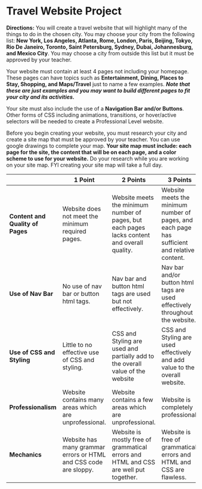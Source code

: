 # Travel Website Project

**Directions:** You will create a travel website that will highlight many of the things to do in the chosen city. You may choose your city from the following list: **New York, Los Angeles, Atlanta, Rome, London, Paris, Beijing, Tokyo, Rio De Janeiro, Toronto, Saint Petersburg, Sydney, Dubai, Johannesburg, and Mexico City**. You may choose a city from outside this list but it must be approved by your teacher.

Your website must contain at least 4 pages not including your homepage. These pages can have topics such as **Entertainment, Dining, Places to Stay, Shopping, and Maps/Travel** just to name a few examples. ***Note that these are just examples and you may want to build different pages to fit your city and its activities.***

Your site must also include the use of a **Navigation Bar and/or Buttons**. Other forms of CSS including animations, transitions, or hover/active selectors will be needed to create a Professional Level website.

Before you begin creating your website, you must research your city and create a site map that must be approved by your teacher. You can use google drawings to complete your map. **Your site map must include: each page for the site, the content that will be on each page, and a color scheme to use for your website.** Do your research while you are working on your site map. FYI creating your site map will take a full day.

| | 1 Point | 2 Points | 3 Points |
|:-|---------|----------|----------|
|**Content and Quality of Pages**|Website does not meet the minimum required pages.|Website meets the minimum number of pages, but each pages lacks content and overall quality.|Website meets the minimum number of pages, and each page has sufficient and relative content.|
|**Use of Nav Bar**|No use of nav bar or button html tags.|Nav bar and button html tags are used but not effectively.|Nav bar and/or button html tags are used effectively throughout the website.|
|**Use of CSS and Styling**|Little to no effective use of CSS and styling.|CSS and Styling are used and partially add to the overall value of the website|CSS and Styling are used effectively and add value to the overall website.|
|**Professionalism**|Website contains many areas which are unprofessional.|Website contains a few areas which are unprofessional.|Website is completely professional.|
|**Mechanics**|Website has many grammar errors or HTML and CSS code are sloppy.|Website is mostly free of grammatical errors and HTML and CSS are well put together.|Website is free of grammatical errors and HTML and CSS are flawless.|

